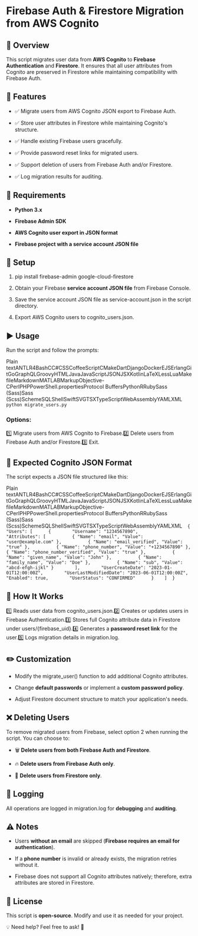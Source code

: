 Firebase Auth & Firestore Migration from AWS Cognito
====================================================

📌 Overview
-----------

This script migrates user data from **AWS Cognito** to **Firebase Authentication** and **Firestore**. It ensures that all user attributes from Cognito are preserved in Firestore while maintaining compatibility with Firebase Auth.

🚀 Features
-----------

*   ✅ Migrate users from AWS Cognito JSON export to Firebase Auth.
    
*   ✅ Store user attributes in Firestore while maintaining Cognito's structure.
    
*   ✅ Handle existing Firebase users gracefully.
    
*   ✅ Provide password reset links for migrated users.
    
*   ✅ Support deletion of users from Firebase Auth and/or Firestore.
    
*   ✅ Log migration results for auditing.
    

🔧 Requirements
---------------

*   **Python 3.x**
    
*   **Firebase Admin SDK**
    
*   **AWS Cognito user export in JSON format**
    
*   **Firebase project with a service account JSON file**
    

📂 Setup
--------

1.  pip install firebase-admin google-cloud-firestore
    
2.  Obtain your Firebase **service account JSON file** from Firebase Console.
    
3.  Save the service account JSON file as service-account.json in the script directory.
    
4.  Export AWS Cognito users to cognito\_users.json.
    

▶️ Usage
--------

Run the script and follow the prompts:

Plain textANTLR4BashCC#CSSCoffeeScriptCMakeDartDjangoDockerEJSErlangGitGoGraphQLGroovyHTMLJavaJavaScriptJSONJSXKotlinLaTeXLessLuaMakefileMarkdownMATLABMarkupObjective-CPerlPHPPowerShell.propertiesProtocol BuffersPythonRRubySass (Sass)Sass (Scss)SchemeSQLShellSwiftSVGTSXTypeScriptWebAssemblyYAMLXML`   python migrate_users.py   `

### Options:

1️⃣ Migrate users from AWS Cognito to Firebase.2️⃣ Delete users from Firebase Auth and/or Firestore.3️⃣ Exit.

📜 Expected Cognito JSON Format
-------------------------------

The script expects a JSON file structured like this:

Plain textANTLR4BashCC#CSSCoffeeScriptCMakeDartDjangoDockerEJSErlangGitGoGraphQLGroovyHTMLJavaJavaScriptJSONJSXKotlinLaTeXLessLuaMakefileMarkdownMATLABMarkupObjective-CPerlPHPPowerShell.propertiesProtocol BuffersPythonRRubySass (Sass)Sass (Scss)SchemeSQLShellSwiftSVGTSXTypeScriptWebAssemblyYAMLXML`   {    "Users": [      {        "Username": "1234567890",        "Attributes": [          { "Name": "email", "Value": "user@example.com" },          { "Name": "email_verified", "Value": "true" },          { "Name": "phone_number", "Value": "+1234567890" },          { "Name": "phone_number_verified", "Value": "true" },          { "Name": "given_name", "Value": "John" },          { "Name": "family_name", "Value": "Doe" },          { "Name": "sub", "Value": "abcd-efgh-ijkl" }        ],        "UserCreateDate": "2023-01-01T12:00:00Z",        "UserLastModifiedDate": "2023-06-01T12:00:00Z",        "Enabled": true,        "UserStatus": "CONFIRMED"      }    ]  }   `

🔄 How It Works
---------------

1️⃣ Reads user data from cognito\_users.json.2️⃣ Creates or updates users in Firebase Authentication.3️⃣ Stores full Cognito attribute data in Firestore under users/{firebase\_uid}.4️⃣ Generates a **password reset link** for the user.5️⃣ Logs migration details in migration.log.

✏️ Customization
----------------

*   Modify the migrate\_user() function to add additional Cognito attributes.
    
*   Change **default passwords** or implement a **custom password policy**.
    
*   Adjust Firestore document structure to match your application's needs.
    

❌ Deleting Users
----------------

To remove migrated users from Firebase, select option 2 when running the script. You can choose to:

*   🗑 **Delete users from both Firebase Auth and Firestore**.
    
*   🔥 **Delete users from Firebase Auth only**.
    
*   📂 **Delete users from Firestore only**.
    

📝 Logging
----------

All operations are logged in migration.log for **debugging** and **auditing**.

⚠️ Notes
--------

*   Users **without an email** are skipped (**Firebase requires an email for authentication**).
    
*   If a **phone number** is invalid or already exists, the migration retries without it.
    
*   Firebase does not support all Cognito attributes natively; therefore, extra attributes are stored in Firestore.
    

📜 License
----------

This script is **open-source**. Modify and use it as needed for your project.

💡 Need help? Feel free to ask! 🚀